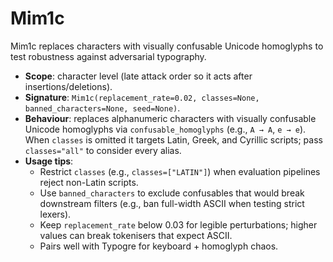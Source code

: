 # Mim1c

Mim1c replaces characters with visually confusable Unicode homoglyphs to test robustness against adversarial typography.

- **Scope**: character level (late attack order so it acts after insertions/deletions).
- **Signature**: `Mim1c(replacement_rate=0.02, classes=None, banned_characters=None, seed=None)`.
- **Behaviour**: replaces alphanumeric characters with visually confusable Unicode homoglyphs via `confusable_homoglyphs` (e.g., `A → Α`, `e → е`). When `classes` is omitted it targets Latin, Greek, and Cyrillic scripts; pass `classes="all"` to consider every alias.
- **Usage tips**:
  - Restrict `classes` (e.g., `classes=["LATIN"]`) when evaluation pipelines reject non-Latin scripts.
  - Use `banned_characters` to exclude confusables that would break downstream filters (e.g., ban full-width ASCII when testing strict lexers).
  - Keep `replacement_rate` below 0.03 for legible perturbations; higher values can break tokenisers that expect ASCII.
  - Pairs well with Typogre for keyboard + homoglyph chaos.
